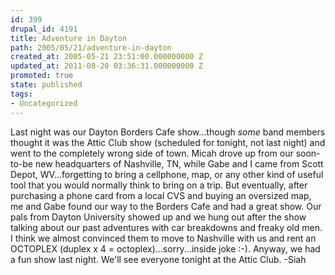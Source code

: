 ```yaml
---
id: 399
drupal_id: 4191
title: Adventure in Dayton
path: 2005/05/21/adventure-in-dayton
created_at: 2005-05-21 23:51:00.000000000 Z
updated_at: 2011-08-20 03:36:31.000000000 Z
promoted: true
state: published
tags:
- Uncategorized
---
```

Last night was our Dayton Borders Cafe show...though *some* band members thought it was the Attic Club show (scheduled for tonight, not last night) and went to the completely wrong side of town. Micah drove up from our soon-to-be new headquarters of Nashville, TN, while Gabe and I came from Scott Depot, WV...forgetting to bring a cellphone, map, or any other kind of useful tool that you would normally think to bring on a trip. But eventually, after purchasing a phone card from a local CVS and buying an oversized map, me and Gabe found our way to the Borders Cafe and had a great show. Our pals from Dayton University showed up and we hung out after the show talking about our past adventures with car breakdowns and freaky old men. I think we almost convinced them to move to Nashville with us and rent an OCTOPLEX (duplex x 4 = octoplex)...sorry...inside joke :-). Anyway, we had a fun show last night. We'll see everyone tonight at the Attic Club. -Siah
